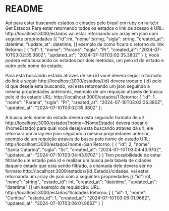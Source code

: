 # README

Api para estar buscando estados e cidades pelo brasil em ruby on rails;\n
Get Estados
Para estar retornando todos os estados o link de acesso é
URL: http://localhost:3000/estados
vai estar retornando um array em json com seguinte propriedades
[{
  "id":int,
  "nome":string,
  "sigla": string,
  "created_at": datetime,
  "update_at": datetime,
}]
exemplo de como ficara o retorno do link
Retorno: [
  {
    "id": 1,
    "nome": "Paraná",
    "sigla": "Pr",
    "created_at": "2024-07-10T03:02:35.380Z",
    "updated_at": "2024-07-10T03:02:35.380Z"
  }
];
Você podera esta buscando os estados por dois metodos, um pelo id do estado e outro pelo nome do estado;

Para esta buscando estado atraves de seu id você devera seguir o formato do link a seguir
http://localhost:3000/estados/{id}
devera trocar o {id} pelo id que deseja esta buscando, vai esta retornando um json seguindo a mesma propriedades anteriores,
exemplo de um requição atraves de busca pelo id do estado
URL: http://localhost:3000/estados/1
Retorno: {
  "id": 1,
  "nome": "Paraná",
  "sigla": "Pr",
  "created_at": "2024-07-10T03:02:35.380Z",
  "updated_at": "2024-07-10T03:02:35.380Z"
};

A busca pelo nome do estado devera esta seguindo formato de url
http://localhost:3000/estados?nome={NomeEstado}
devera trocar o {NomeEstado} para qual você deseja esta buscando atraves da url, ele retornara um array em json seguindo a mesma propriedades anterior,
exemplo de um requição atraves de busca pelo nome do estado
URL: http://localhost:3000/estados?nome=San
Retorno: [
  {
    "id": 2,
    "nome": "Santa Catarina",
    "sigla": "Sc",
    "created_at": "2024-07-10T03:04:43.970Z",
    "updated_at": "2024-07-10T03:04:43.970Z"
  }
]
Tem possibilidade de estar filtrando um estado pelo id e realizar um busca pela tabela de cidades daquele estado que esta sendo filtrado, a chamada dele devera ser no formato http://localhost:3000/estados/{id_Estado}/cidades, vai estar retornando um array de json com a seguintes propriedades
[{
    "id": int,
    "nome": "string",
    "estado_id": int,
    "created_at": "datetime",
    "updated_at": "datetime"
}]
um exemplo da requisição:
URL: http://localhost:3000/estados/1/cidades
Retorno: 
[
  {
    "id": 1,
    "nome": "Curitiba",
    "estado_id": 1,
    "created_at": "2024-07-10T03:06:01.966Z",
    "updated_at": "2024-07-10T03:06:01.966Z"
  }
]
